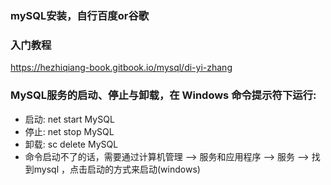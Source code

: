### mySQL安装，自行百度or谷歌

### 入门教程
https://hezhiqiang-book.gitbook.io/mysql/di-yi-zhang

### MySQL服务的启动、停止与卸载，在 Windows 命令提示符下运行:
- 启动: net start MySQL
- 停止: net stop MySQL
- 卸载: sc delete MySQL
- 命令启动不了的话，需要通过计算机管理 --> 服务和应用程序 --> 服务 --> 找到mysql ，点击启动的方式来启动(windows)